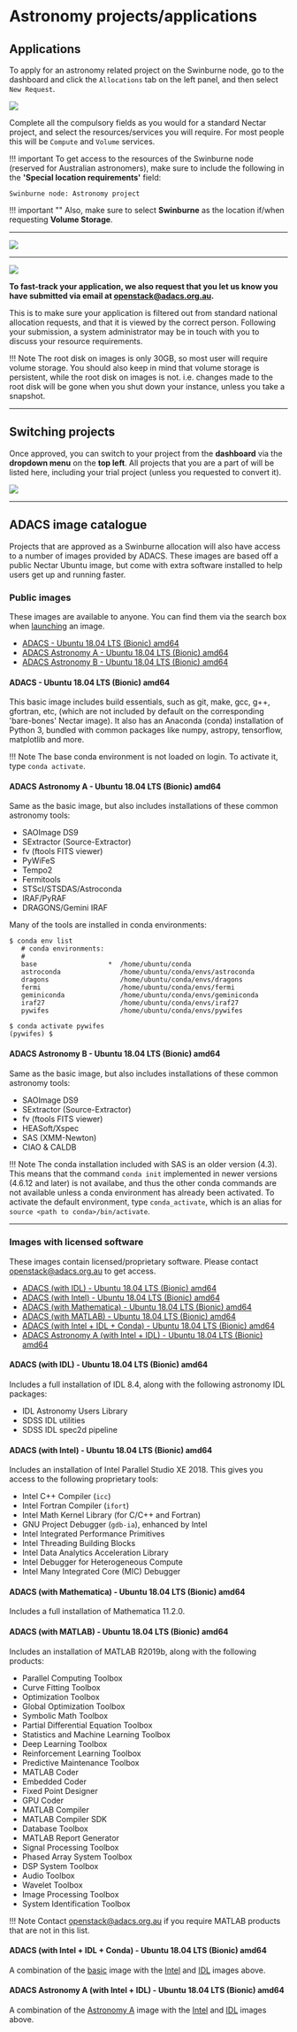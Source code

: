 # Astronomy projects/applications

## Applications
To apply for an astronomy related project on the Swinburne node, go to the dashboard and click the `Allocations` tab on the left panel, and then select `New Request`.

![](images/applications.png)

Complete all the compulsory fields as you would for a standard Nectar project, and select the resources/services you will require. For most people this will be `Compute` and `Volume` services.

!!! important
    To get access to the resources of the Swinburne node (reserved for Australian astronomers), make sure to include the following in the **'Special location requirements'** field:

```text
Swinburne node: Astronomy project
```

!!! important ""
    Also, make sure to select **Swinburne** as the location if/when requesting **Volume Storage**.

---

![](images/applications_swin-astro.png)

---

![](images/applications_volume-service.png)

**To fast-track your application, we also request that you let us know you have submitted via email at <openstack@adacs.org.au>.**

This is to make sure your application is filtered out from standard national allocation requests, and that it is viewed by the correct person.
Following your submission, a system administrator may be in touch with you to discuss your resource requirements.

!!! Note
    The root disk on images is only 30GB, so most user will require volume storage. You should also keep in mind that volume storage is persistent, while the root disk on images is not. i.e. changes made to the root disk will be gone when you shut down your instance, unless you take a snapshot.

---

## Switching projects
Once approved, you can switch to your project from the **dashboard** via the **dropdown menu** on the **top left**.
All projects that you are a part of will be listed here, including your trial project (unless you requested to convert it).

![](images/project-select.png)

---

## ADACS image catalogue

Projects that are approved as a Swinburne allocation will also have access to a number of images provided by ADACS. These images are based off a public Nectar Ubuntu image, but come with extra software installed to help users get up and running faster.


### Public images
These images are available to anyone. You can find them via the search box when [launching](launching-instance.md#source) an image.

- [ADACS - Ubuntu 18.04 LTS (Bionic) amd64](#adacs-ubuntu-1804-lts-bionic-amd64)
- [ADACS Astronomy A - Ubuntu 18.04 LTS (Bionic) amd64](#adacs-astronomy-a-ubuntu-1804-lts-bionic-amd64)
- [ADACS Astronomy B - Ubuntu 18.04 LTS (Bionic) amd64](#adacs-astronomy-b-ubuntu-1804-lts-bionic-amd64)


#### ADACS - Ubuntu 18.04 LTS (Bionic) amd64
This basic image includes build essentials, such as git, make, gcc, g++, gfortran, etc, (which are not included by default on the corresponding 'bare-bones' Nectar image). It also has an Anaconda (conda) installation of Python 3, bundled with common packages like numpy, astropy, tensorflow, matplotlib and more.

!!! Note
    The base conda environment is not loaded on login. To activate it, type `conda activate`.


#### ADACS Astronomy A - Ubuntu 18.04 LTS (Bionic) amd64
Same as the basic image, but also includes installations of these common astronomy tools:

- SAOImage DS9
- SExtractor (Source-Extractor)
- fv (ftools FITS viewer)
- PyWiFeS
- Tempo2
- Fermitools
- STScI/STSDAS/Astroconda
- IRAF/PyRAF
- DRAGONS/Gemini IRAF

Many of the tools are installed in conda environments:

```text
$ conda env list
   # conda environments:
   #
   base                  *  /home/ubuntu/conda
   astroconda               /home/ubuntu/conda/envs/astroconda
   dragons                  /home/ubuntu/conda/envs/dragons
   fermi                    /home/ubuntu/conda/envs/fermi
   geminiconda              /home/ubuntu/conda/envs/geminiconda
   iraf27                   /home/ubuntu/conda/envs/iraf27
   pywifes                  /home/ubuntu/conda/envs/pywifes

$ conda activate pywifes
(pywifes) $
```


#### ADACS Astronomy B - Ubuntu 18.04 LTS (Bionic) amd64
Same as the basic image, but also includes installations of these common astronomy tools:

- SAOImage DS9
- SExtractor (Source-Extractor)
- fv (ftools FITS viewer)
- HEASoft/Xspec
- SAS (XMM-Newton)
- CIAO & CALDB

!!! Note
    The conda installation included with SAS is an older version (4.3). This means that the command `conda init` implemented in newer versions (4.6.12 and later) is not availabe, and thus the other conda commands are not available unless a conda environment has already been activated. To activate the default environment, type `conda_activate`, which is an alias for `source <path to conda>/bin/activate`.

---

### Images with licensed software
These images contain licensed/proprietary software. Please contact <openstack@adacs.org.au> to get access.

- [ADACS (with IDL) - Ubuntu 18.04 LTS (Bionic) amd64](#adacs-with-idl-ubuntu-1804-lts-bionic-amd64)
- [ADACS (with Intel) - Ubuntu 18.04 LTS (Bionic) amd64](#adacs-with-intel-ubuntu-1804-lts-bionic-amd64)
- [ADACS (with Mathematica) - Ubuntu 18.04 LTS (Bionic) amd64](#adacs-with-mathematica-ubuntu-1804-lts-bionic-amd64)
- [ADACS (with MATLAB) - Ubuntu 18.04 LTS (Bionic) amd64](#adacs-with-matlab-ubuntu-1804-lts-bionic-amd64)
- [ADACS (with Intel + IDL + Conda) - Ubuntu 18.04 LTS (Bionic) amd64](#adacs-with-intel-idl-conda-ubuntu-1804-lts-bionic-amd64)
- [ADACS Astronomy A (with Intel + IDL) - Ubuntu 18.04 LTS (Bionic) amd64](#adacs-astronomy-a-with-intel-idl-ubuntu-1804-lts-bionic-amd64)


#### ADACS (with IDL) - Ubuntu 18.04 LTS (Bionic) amd64
Includes a full installation of IDL 8.4, along with the following astronomy IDL packages:

- IDL Astronomy Users Library
- SDSS IDL utilities
- SDSS IDL spec2d pipeline


#### ADACS (with Intel) - Ubuntu 18.04 LTS (Bionic) amd64
Includes an installation of Intel Parallel Studio XE 2018. This gives you access to the following proprietary tools:

- Intel C++ Compiler (`icc`)
- Intel Fortran Compiler (`ifort`)
- Intel Math Kernel Library (for C/C++ and Fortran)
- GNU Project Debugger (`gdb-ia`), enhanced by Intel
- Intel Integrated Performance Primitives
- Intel Threading Building Blocks
- Intel Data Analytics Acceleration Library
- Intel Debugger for Heterogeneous Compute
- Intel Many Integrated Core (MIC) Debugger


#### ADACS (with Mathematica) - Ubuntu 18.04 LTS (Bionic) amd64
Includes a full installation of Mathematica 11.2.0.


#### ADACS (with MATLAB) - Ubuntu 18.04 LTS (Bionic) amd64
Includes an installation of MATLAB R2019b, along with the following products:

- Parallel Computing Toolbox
- Curve Fitting Toolbox
- Optimization Toolbox
- Global Optimization Toolbox
- Symbolic Math Toolbox
- Partial Differential Equation Toolbox
- Statistics and Machine Learning Toolbox
- Deep Learning Toolbox
- Reinforcement Learning Toolbox
- Predictive Maintenance Toolbox
- MATLAB Coder
- Embedded Coder
- Fixed Point Designer
- GPU Coder
- MATLAB Compiler
- MATLAB Compiler SDK
- Database Toolbox
- MATLAB Report Generator
- Signal Processing Toolbox
- Phased Array System Toolbox
- DSP System Toolbox
- Audio Toolbox
- Wavelet Toolbox
- Image Processing Toolbox
- System Identification Toolbox

!!! Note
    Contact <openstack@adacs.org.au> if you require MATLAB products that are not in this list.

#### ADACS (with Intel + IDL + Conda) - Ubuntu 18.04 LTS (Bionic) amd64
A combination of the [basic](#adacs-ubuntu-1804-lts-bionic-amd64) image with the [Intel](#adacs-with-intel-ubuntu-1804-lts-bionic-amd64) and [IDL](#adacs-with-idl-ubuntu-1804-lts-bionic-amd64) images above.

#### ADACS Astronomy A (with Intel + IDL) - Ubuntu 18.04 LTS (Bionic) amd64
A combination of the [Astronomy A](#adacs-astronomy-a-ubuntu-1804-lts-bionic-amd64) image with the [Intel](#adacs-with-intel-ubuntu-1804-lts-bionic-amd64) and [IDL](#adacs-with-idl-ubuntu-1804-lts-bionic-amd64) images above.
